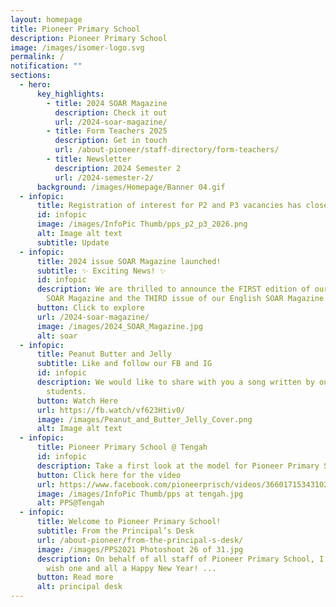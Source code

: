 ```yaml
---
layout: homepage
title: Pioneer Primary School
description: Pioneer Primary School
image: /images/isomer-logo.svg
permalink: /
notification: ""
sections:
  - hero:
      key_highlights:
        - title: 2024 SOAR Magazine
          description: Check it out
          url: /2024-soar-magazine/
        - title: Form Teachers 2025
          description: Get in touch
          url: /about-pioneer/staff-directory/form-teachers/
        - title: Newsletter
          description: 2024 Semester 2
          url: /2024-semester-2/
      background: /images/Homepage/Banner 04.gif
  - infopic:
      title: Registration of interest for P2 and P3 vacancies has closed.
      id: infopic
      image: /images/InfoPic Thumb/pps_p2_p3_2026.png
      alt: Image alt text
      subtitle: Update
  - infopic:
      title: 2024 issue SOAR Magazine launched!
      subtitle: ✨ Exciting News! ✨
      id: infopic
      description: We are thrilled to announce the FIRST edition of our Mother Tongue
        SOAR Magazine and the THIRD issue of our English SOAR Magazine.
      button: Click to explore
      url: /2024-soar-magazine/
      image: /images/2024_SOAR_Magazine.jpg
      alt: soar
  - infopic:
      title: Peanut Butter and Jelly
      subtitle: Like and follow our FB and IG
      id: infopic
      description: We would like to share with you a song written by our very own P6
        students.
      button: Watch Here
      url: https://fb.watch/vf623Htiv0/
      image: /images/Peanut_and_Butter_Jelly_Cover.png
      alt: Image alt text
  - infopic:
      title: Pioneer Primary School @ Tengah
      id: infopic
      description: Take a first look at the model for Pioneer Primary School @ Tengah!
      button: Click here for the video
      url: https://www.facebook.com/pioneerprisch/videos/3660171534310278/
      image: /images/InfoPic Thumb/pps at tengah.jpg
      alt: PPS@Tengah
  - infopic:
      title: Welcome to Pioneer Primary School!
      subtitle: From the Principal’s Desk
      url: /about-pioneer/from-the-principal-s-desk/
      image: /images/PPS2021 Photoshoot 26 of 31.jpg
      description: On behalf of all staff of Pioneer Primary School, I would like to
        wish one and all a Happy New Year! ...
      button: Read more
      alt: principal desk
---
```

